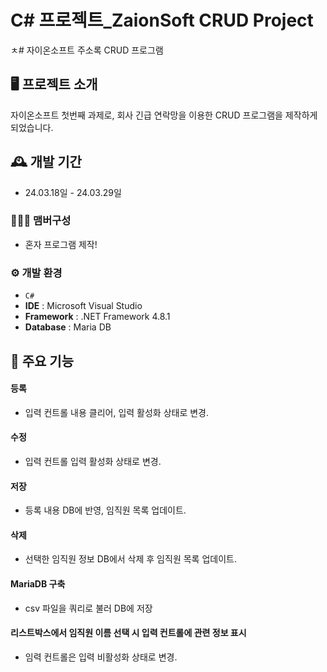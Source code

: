 # C# 프로젝트_ZaionSoft CRUD Project
ㅊ# 자이온소프트 주소록 CRUD 프로그램


## 🖥️ 프로젝트 소개
자이온소프트 첫번째 과제로, 회사 긴급 연락망을 이용한 CRUD 프로그램을 제작하게 되었습니다.
<br>

## 🕰️ 개발 기간
* 24.03.18일 - 24.03.29일

### 🧑‍🤝‍🧑 맴버구성
 - 혼자 프로그램 제작!

### ⚙️ 개발 환경
- `C#`
- **IDE** : Microsoft Visual Studio
- **Framework** : .NET Framework 4.8.1
- **Database** : Maria DB

## 📌 주요 기능
#### 등록
- 입력 컨트롤 내용 클리어, 입력 활성화 상태로 변경.
#### 수정
- 입력 컨트롤 입력 활성화 상태로 변경.
#### 저장
- 등록 내용 DB에 반영, 임직원 목록 업데이트.
#### 삭제
- 선택한 임직원 정보 DB에서 삭제 후 임직원 목록 업데이트.
#### MariaDB 구축
- csv 파일을 쿼리로 불러 DB에 저장
#### 리스트박스에서 임직원 이름 선택 시 입력 컨트롤에 관련 정보 표시
- 임력 컨트롤은 입력 비활성화 상태로 변경.
